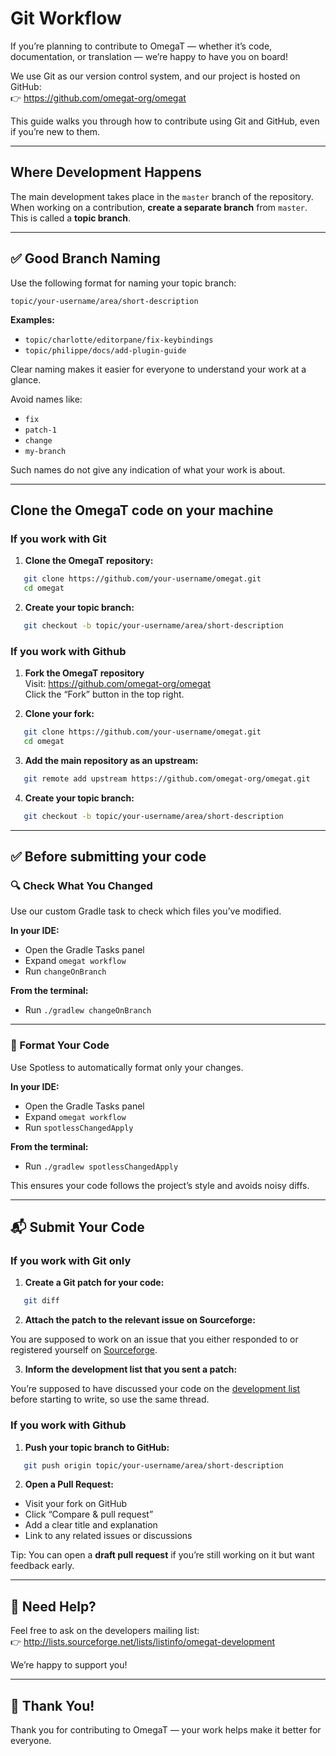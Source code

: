 # Git Workflow

If you’re planning to contribute to OmegaT — whether it’s code, documentation, or translation — we’re happy to have you on board!

We use Git as our version control system, and our project is hosted on GitHub:  
👉 https://github.com/omegat-org/omegat

This guide walks you through how to contribute using Git and GitHub, even if you’re new to them.

---

## Where Development Happens

The main development takes place in the `master` branch of the repository.  
When working on a contribution, **create a separate branch** from `master`. This is called a **topic branch**.

---

## ✅ Good Branch Naming

Use the following format for naming your topic branch:

`topic/your-username/area/short-description`

**Examples:**

- `topic/charlotte/editorpane/fix-keybindings`
- `topic/philippe/docs/add-plugin-guide`

Clear naming makes it easier for everyone to understand your work at a glance.

Avoid names like:

- `fix`
- `patch-1`
- `change`
- `my-branch`

Such names do not give any indication of what your work is about.

---

## Clone the OmegaT code on your machine

### If you work with Git

1. **Clone the OmegaT repository:**

```bash
   git clone https://github.com/your-username/omegat.git
   cd omegat
```

2. **Create your topic branch:**

```bash
   git checkout -b topic/your-username/area/short-description
```   
 

### If you work with Github

1. **Fork the OmegaT repository**  
   Visit: https://github.com/omegat-org/omegat  
   Click the “Fork” button in the top right.

2. **Clone your fork:**

```bash
   git clone https://github.com/your-username/omegat.git
   cd omegat
```

3. **Add the main repository as an upstream:**

```bash
   git remote add upstream https://github.com/omegat-org/omegat.git
```

4. **Create your topic branch:**

```bash
   git checkout -b topic/your-username/area/short-description
```   

---

## ✅ Before submitting your code

### 🔍 Check What You Changed

Use our custom Gradle task to check which files you’ve modified.

**In your IDE:**

- Open the Gradle Tasks panel
- Expand `omegat workflow`
- Run `changeOnBranch`

**From the terminal:**

- Run `./gradlew changeOnBranch`

---

### 🎨 Format Your Code

Use Spotless to automatically format only your changes.

**In your IDE:**

- Open the Gradle Tasks panel
- Expand `omegat workflow`
- Run `spotlessChangedApply`

**From the terminal:**

- Run `./gradlew spotlessChangedApply`

This ensures your code follows the project’s style and avoids noisy diffs.

---

## 📬 Submit Your Code

### If you work with Git only

1. **Create a Git patch for your code:**

```bash
   git diff
```

2. **Attach the patch to the relevant issue on Sourceforge:**

You are supposed to work on an issue that you either responded to or registered yourself on [Sourceforge](https://sourceforge.net/p/omegat/_list/tickets).

3. **Inform the development list that you sent a patch:**

You’re supposed to have discussed your code on the [development list](https://sourceforge.net/projects/omegat/lists/omegat-development) before starting to write, so use the same thread.

### If you work with Github

1. **Push your topic branch to GitHub:**

```bash
   git push origin topic/your-username/area/short-description
```

2. **Open a Pull Request:**

  - Visit your fork on GitHub
  - Click “Compare & pull request”
  - Add a clear title and explanation
  - Link to any related issues or discussions

Tip: You can open a **draft pull request** if you’re still working on it but want feedback early.

---

## 💬 Need Help?

Feel free to ask on the developers mailing list:  
👉 http://lists.sourceforge.net/lists/listinfo/omegat-development

We’re happy to support you!

---

## 🙌 Thank You!

Thank you for contributing to OmegaT — your work helps make it better for everyone.
